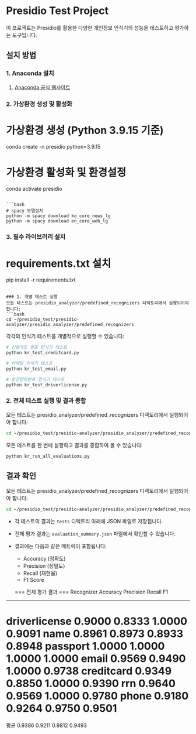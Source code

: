 # Presidio Test Project

이 프로젝트는 Presidio를 활용한 다양한 개인정보 인식기의 성능을 테스트하고 평가하는 도구입니다.

## 설치 방법
### 1. Anaconda 설치
1. [Anaconda 공식 웹사이트](https://www.anaconda.com/products/distribution)

### 2. 가상환경 생성 및 활성화

# 가상환경 생성 (Python 3.9.15 기준)
conda create -n presidio python=3.9.15

# 가상환경 활성화 및 환경설정
conda activate presidio
```

```bash
# spacy 모델설치
python -m spacy download ko_core_news_lg
python -m spacy download en_core_web_lg
```
### 3. 필수 라이브러리 설치
# requirements.txt 설치
pip install -r requirements.txt
```

### 1. 개별 테스트 실행
모든 테스트는 presidio_analyzer/predefined_recognizers 디렉토리에서 실행되어야 합니다:
```bash
cd ~/presidio_test/presidio-analyzer/presidio_analyzer/predefined_recognizers
```
각각의 인식기 테스트를 개별적으로 실행할 수 있습니다:
```bash
# 신용카드 번호 인식기 테스트
python kr_test_creditcard.py

# 이메일 인식기 테스트
python kr_test_email.py

# 운전면허번호 인식기 테스트
python kr_test_driverlicense.py
```

### 2. 전체 테스트 실행 및 결과 종합

모든 테스트는 presidio_analyzer/predefined_recognizers 디렉토리에서 실행되어야 합니다:
```bash
cd ~/presidio_test/presidio-analyzer/presidio_analyzer/predefined_recognizers
```
모든 테스트를 한 번에 실행하고 결과를 종합하여 볼 수 있습니다:
```bash
python kr_run_all_evaluations.py
```

## 결과 확인
모든 테스트는 presidio_analyzer/predefined_recognizers 디렉토리에서 실행되어야 합니다:
```bash
cd ~/presidio_test/presidio-analyzer/presidio_analyzer/predefined_recognizers
```
- 각 테스트의 결과는 `tests` 디렉토리 아래에 JSON 파일로 저장됩니다.
- 전체 평가 결과는 `evaluation_summary.json` 파일에서 확인할 수 있습니다.
- 결과에는 다음과 같은 메트릭이 포함됩니다:
  - Accuracy (정확도)
  - Precision (정밀도)
  - Recall (재현율)
  - F1 Score

  === 전체 평가 결과 ===
Recognizer        Accuracy  Precision     Recall         F1
------------------------------------------------------------
driverlicense       0.9000     0.8333     1.0000     0.9091
name                0.8961     0.8973     0.8933     0.8948
passport            1.0000     1.0000     1.0000     1.0000
email               0.9569     0.9490     1.0000     0.9738
creditcard          0.9349     0.8850     1.0000     0.9390
rrn                 0.9640     0.9569     1.0000     0.9780
phone               0.9180     0.9264     0.9750     0.9501
============================================================
평균                  0.9386     0.9211     0.9812     0.9493